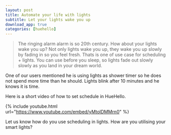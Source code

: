 ```yaml
---
layout: post
title: Automate your life with lights
subtitle: Let your lights wake you up
download_app: true
categories: [huehello]
---
```


> The ringing alarm alarm is so 20th century. How about your lights wake you up?
> Not only lights wake you up, they wake you up slowly by fading in so you feel
fresh. Thats is one of use case for scheduling + lights. You can use before you
sleep, so lights fade out slowly slowly as you land in your dream world.

One of our users mentioned he is using lights as shower timer so he does not
spend more time than he should. Lights blink after 10 minutes and he knows it is
time.

Here is a short video of how to set schedule in HueHello.

{% include youtube.html url="https://www.youtube.com/embed/yMtolDMMrn0" %}

Let us know how do you use scheduling in lights. How are you utilising your
smart lights?
